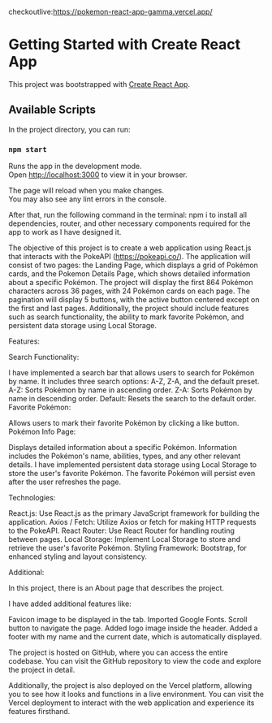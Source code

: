 checkoutlive:https://pokemon-react-app-gamma.vercel.app/










# Getting Started with Create React App

This project was bootstrapped with [Create React App](https://github.com/facebook/create-react-app).

## Available Scripts

In the project directory, you can run:

### `npm start`

Runs the app in the development mode.\
Open [http://localhost:3000](http://localhost:3000) to view it in your browser.

The page will reload when you make changes.\
You may also see any lint errors in the console.


After that, run the following command in the terminal:
npm i
to install all dependencies, router, and other necessary components required for the app to work as I have designed it.


The objective of this project is to create a web application using React.js that interacts with the PokeAPI (https://pokeapi.co/). The application will consist of two pages: the Landing Page, which displays a grid of Pokémon cards, and the Pokemon Details Page, which shows detailed information about a specific Pokémon. The project will display the first 864 Pokémon characters across 36 pages, with 24 Pokémon cards on each page. The pagination will display 5 buttons, with the active button centered except on the first and last pages. Additionally, the project should include features such as search functionality, the ability to mark favorite Pokémon, and persistent data storage using Local Storage.

Features:

Search Functionality:

I have implemented a search bar that allows users to search for Pokémon by name.
It includes three search options: A-Z, Z-A, and the default preset.
A-Z: Sorts Pokémon by name in ascending order.
Z-A: Sorts Pokémon by name in descending order.
Default: Resets the search to the default order.
Favorite Pokémon:

Allows users to mark their favorite Pokémon by clicking a like button.
Pokémon Info Page:

Displays detailed information about a specific Pokémon.
Information includes the Pokémon's name, abilities, types, and any other relevant details.
I have implemented persistent data storage using Local Storage to store the user's favorite Pokémon. The favorite Pokémon will persist even after the user refreshes the page.

Technologies:

React.js: Use React.js as the primary JavaScript framework for building the application.
Axios / Fetch: Utilize Axios or fetch for making HTTP requests to the PokeAPI.
React Router: Use React Router for handling routing between pages.
Local Storage: Implement Local Storage to store and retrieve the user's favorite Pokémon.
Styling Framework: Bootstrap, for enhanced styling and layout consistency.


Additional:

In this project, there is an About page that describes the project.

I have added additional features like:

Favicon image to be displayed in the tab.
Imported Google Fonts.
Scroll button to navigate the page.
Added logo image inside the header.
Added a footer with my name and the current date, which is automatically displayed.
        
The project is hosted on GitHub, where you can access the entire codebase. You can visit the GitHub repository to view the code and explore the project in detail.

Additionally, the project is also deployed on the Vercel platform, allowing you to see how it looks and functions in a live environment. You can visit the Vercel deployment to interact with the web application and experience its features firsthand.

        
   



